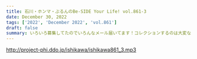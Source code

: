 ```yaml
---
title: 石川・ホンマ・ぶるんのBe-SIDE Your Life! vol.861-3
date: December 30, 2022
tags: ['2022', 'December 2022', 'vol.861']
draft: false
summary: いろいろ募集してたのでいろんなメール届いてます！コレクションするのは大変なことなので本当に偉いです！
---
```


http://project-phi.ddo.jp/ishikawa/ishikawa861_3.mp3